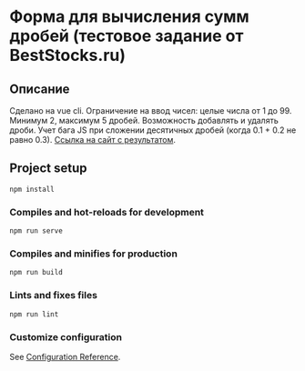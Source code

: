# Форма для вычисления сумм дробей (тестовое задание от BestStocks.ru)

## Описание
Сделано на vue cli.
Ограничение на ввод чисел: целые числа от 1 до 99.
Минимум 2, максимум 5 дробей.
Возможность добавлять и удалять дроби.
Учет бага JS при сложении десятичных дробей (когда 0.1 + 0.2 не равно 0.3).
[Ссылка на сайт с результатом](https://stasokulov.github.io/sum_fraction).

## Project setup
```
npm install
```

### Compiles and hot-reloads for development
```
npm run serve
```

### Compiles and minifies for production
```
npm run build
```

### Lints and fixes files
```
npm run lint
```

### Customize configuration
See [Configuration Reference](https://cli.vuejs.org/config/).
